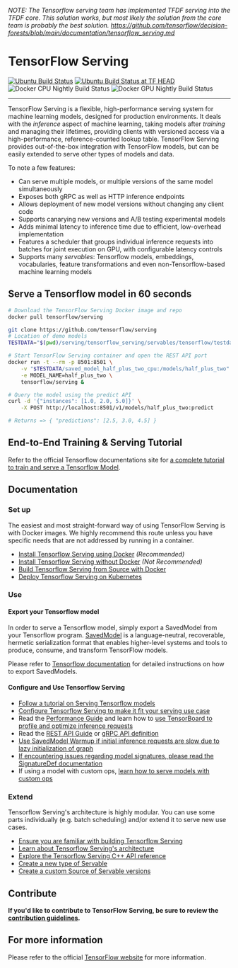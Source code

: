 *NOTE: The Tensorflow serving team has implemented TFDF serving into the TFDF core. This solution works, but most likely the solution from the core team is probably the best solution.*
*https://github.com/tensorflow/decision-forests/blob/main/documentation/tensorflow_serving.md*


# TensorFlow Serving

[![Ubuntu Build Status](https://storage.googleapis.com/tensorflow-serving-kokoro-build-badges-bucket/ubuntu.svg)](https://storage.googleapis.com/tensorflow-serving-kokoro-build-badges-bucket/ubuntu.html)
[![Ubuntu Build Status at TF HEAD](https://storage.googleapis.com/tensorflow-serving-kokoro-build-badges-bucket/ubuntu-tf-head.svg)](https://storage.googleapis.com/tensorflow-serving-kokoro-build-badges-bucket/ubuntu-tf-head.html)
![Docker CPU Nightly Build Status](https://storage.googleapis.com/tensorflow-serving-kokoro-build-badges-bucket/docker-cpu-nightly.svg)
![Docker GPU Nightly Build Status](https://storage.googleapis.com/tensorflow-serving-kokoro-build-badges-bucket/docker-gpu-nightly.svg)

----
TensorFlow Serving is a flexible, high-performance serving system for
machine learning models, designed for production environments. It deals with
the *inference* aspect of machine learning, taking models after *training* and
managing their lifetimes, providing clients with versioned access via
a high-performance, reference-counted lookup table.
TensorFlow Serving provides out-of-the-box integration with TensorFlow models,
but can be easily extended to serve other types of models and data.

To note a few features:

-   Can serve multiple models, or multiple versions of the same model
    simultaneously
-   Exposes both gRPC as well as HTTP inference endpoints
-   Allows deployment of new model versions without changing any client code
-   Supports canarying new versions and A/B testing experimental models
-   Adds minimal latency to inference time due to efficient, low-overhead
    implementation
-   Features a scheduler that groups individual inference requests into batches
    for joint execution on GPU, with configurable latency controls
-   Supports many *servables*: Tensorflow models, embeddings, vocabularies,
    feature transformations and even non-Tensorflow-based machine learning
    models

## Serve a Tensorflow model in 60 seconds
```bash
# Download the TensorFlow Serving Docker image and repo
docker pull tensorflow/serving

git clone https://github.com/tensorflow/serving
# Location of demo models
TESTDATA="$(pwd)/serving/tensorflow_serving/servables/tensorflow/testdata"

# Start TensorFlow Serving container and open the REST API port
docker run -t --rm -p 8501:8501 \
    -v "$TESTDATA/saved_model_half_plus_two_cpu:/models/half_plus_two" \
    -e MODEL_NAME=half_plus_two \
    tensorflow/serving &

# Query the model using the predict API
curl -d '{"instances": [1.0, 2.0, 5.0]}' \
    -X POST http://localhost:8501/v1/models/half_plus_two:predict

# Returns => { "predictions": [2.5, 3.0, 4.5] }
```

## End-to-End Training & Serving Tutorial

Refer to the official Tensorflow documentations site for [a complete tutorial to train and serve a Tensorflow Model](https://www.tensorflow.org/tfx/tutorials/serving/rest_simple).


## Documentation

### Set up

The easiest and most straight-forward way of using TensorFlow Serving is with
Docker images. We highly recommend this route unless you have specific needs
that are not addressed by running in a container.

*   [Install Tensorflow Serving using Docker](tensorflow_serving/g3doc/docker.md)
    *(Recommended)*
*   [Install Tensorflow Serving without Docker](tensorflow_serving/g3doc/setup.md)
    *(Not Recommended)*
*   [Build Tensorflow Serving from Source with Docker](tensorflow_serving/g3doc/building_with_docker.md)
*   [Deploy Tensorflow Serving on Kubernetes](tensorflow_serving/g3doc/serving_kubernetes.md)

### Use

#### Export your Tensorflow model

In order to serve a Tensorflow model, simply export a SavedModel from your
Tensorflow program.
[SavedModel](https://github.com/tensorflow/tensorflow/blob/master/tensorflow/python/saved_model/README.md)
is a language-neutral, recoverable, hermetic serialization format that enables
higher-level systems and tools to produce, consume, and transform TensorFlow
models.

Please refer to [Tensorflow documentation](https://www.tensorflow.org/guide/saved_model#save_and_restore_models)
for detailed instructions on how to export SavedModels.

#### Configure and Use Tensorflow Serving

* [Follow a tutorial on Serving Tensorflow models](tensorflow_serving/g3doc/serving_basic.md)
* [Configure Tensorflow Serving to make it fit your serving use case](tensorflow_serving/g3doc/serving_config.md)
* Read the [Performance Guide](tensorflow_serving/g3doc/performance.md)
and learn how to [use TensorBoard to profile and optimize inference requests](tensorflow_serving/g3doc/tensorboard.md)
* Read the [REST API Guide](tensorflow_serving/g3doc/api_rest.md)
or [gRPC API definition](https://github.com/tensorflow/serving/tree/master/tensorflow_serving/apis)
* [Use SavedModel Warmup if initial inference requests are slow due to lazy initialization of graph](tensorflow_serving/g3doc/saved_model_warmup.md)
* [If encountering issues regarding model signatures, please read the SignatureDef documentation](tensorflow_serving/g3doc/signature_defs.md)
* If using a model with custom ops, [learn how to serve models with custom ops](tensorflow_serving/g3doc/custom_op.md)

### Extend

Tensorflow Serving's architecture is highly modular. You can use some parts
individually (e.g. batch scheduling) and/or extend it to serve new use cases.

* [Ensure you are familiar with building Tensorflow Serving](tensorflow_serving/g3doc/building_with_docker.md)
* [Learn about Tensorflow Serving's architecture](tensorflow_serving/g3doc/architecture.md)
* [Explore the Tensorflow Serving C++ API reference](https://www.tensorflow.org/tfx/serving/api_docs/cc/)
* [Create a new type of Servable](tensorflow_serving/g3doc/custom_servable.md)
* [Create a custom Source of Servable versions](tensorflow_serving/g3doc/custom_source.md)

## Contribute


**If you'd like to contribute to TensorFlow Serving, be sure to review the
[contribution guidelines](CONTRIBUTING.md).**


## For more information

Please refer to the official [TensorFlow website](http://tensorflow.org) for
more information.

